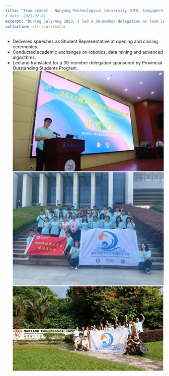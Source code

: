 ```yaml
---
title: "Team Leader - Nanyang Technological University (NTU, Singapore) Summer Camp"
# date: 2023-07-01
excerpt: "During July-Aug 2023, I led a 39-member delegation as Team Leader & Translator for a Provincial Outstanding Students Program. Organized academic exchanges on robotics and data science while serving as student representative speaker at official ceremonies, facilitating cross-cultural technical communication.<br/><img src='/images/extracurricular/2023-07-01-ntu-summer-2.jpeg'>"
collection: extracurricular
---
```

- Delivered speeches as Student Representative at opening and closing ceremonies.
- Conducted academic exchanges on robotics, data mining and advanced algorithms.
- Led and translated for a 39-member delegation sponsored by Provincial Outstanding Students Program.
<br/><img src='/images/extracurricular/2023-07-01-ntu-summer-1.jpeg'>
<br/><img src='/images/extracurricular/2023-07-01-ntu-summer-2.jpeg'>
<br/><img src='/images/extracurricular/2023-07-01-ntu-summer-3.jpg'>
